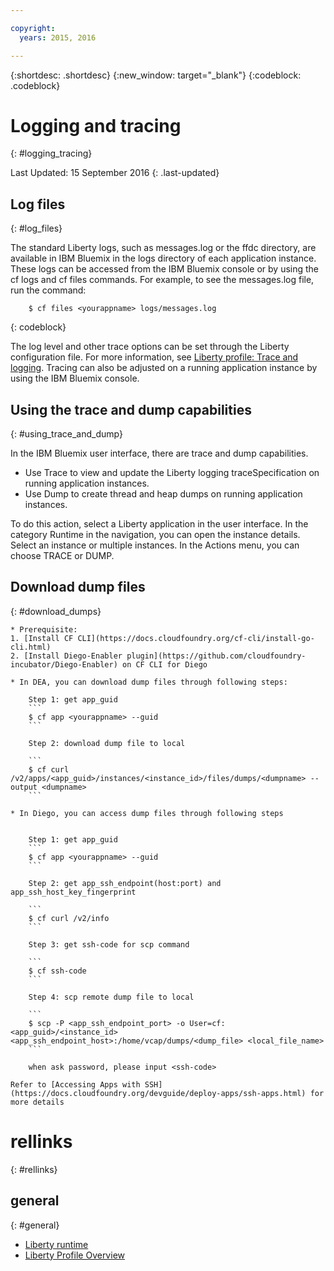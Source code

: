 ```yaml
---

copyright:
  years: 2015, 2016

---
```


{:shortdesc: .shortdesc}
{:new_window: target="_blank"}
{:codeblock: .codeblock}

# Logging and tracing
{: #logging_tracing}

Last Updated: 15 September 2016
{: .last-updated}

## Log files
{: #log_files}

The standard Liberty logs, such as messages.log or the ffdc directory, are available in IBM Bluemix in the logs directory of each application instance. These logs can be accessed from the IBM Bluemix console or by using the cf logs and cf files commands.
For example, to see the messages.log file, run the command:
```
    $ cf files <yourappname> logs/messages.log
```
{: codeblock}

The log level and other trace options can be set through the Liberty configuration file. For more information, see [Liberty profile: Trace and logging](http://www.ibm.com/support/knowledgecenter/SSAW57_8.5.5/com.ibm.websphere.wlp.nd.multiplatform.doc/ae/rwlp_logging.html?cp=SSAW57_8.5.5%2F3-17-0-0). Tracing can also be adjusted on a running application instance by using the IBM Bluemix console.

## Using the trace and dump capabilities
{: #using_trace_and_dump}

In the IBM Bluemix user interface, there are trace and dump capabilities.
* Use Trace to view and update the Liberty logging traceSpecification on running application instances.
* Use Dump to create thread and heap dumps on running application instances.

To do this action, select a Liberty application in the user interface. In the category Runtime in the navigation, you can open the instance details. Select an instance or multiple instances. In the Actions menu, you can choose TRACE or DUMP.

## Download dump files
{: #download_dumps}

	* Prerequisite:
 	1. [Install CF CLI](https://docs.cloudfoundry.org/cf-cli/install-go-cli.html)
 	2. [Install Diego-Enabler plugin](https://github.com/cloudfoundry-incubator/Diego-Enabler) on CF CLI for Diego

	* In DEA, you can download dump files through following steps:
    
		Step 1: get app_guid
		```
		$ cf app <yourappname> --guid
		```

		Step 2: download dump file to local

		```
		$ cf curl /v2/apps/<app_guid>/instances/<instance_id>/files/dumps/<dumpname> --output <dumpname>
		```

	* In Diego, you can access dump files through following steps

    
		Step 1: get app_guid
		```
		$ cf app <yourappname> --guid
		```

		Step 2: get app_ssh_endpoint(host:port) and app_ssh_host_key_fingerprint

		```
		$ cf curl /v2/info
		```

		Step 3: get ssh-code for scp command

		```
		$ cf ssh-code
		```

		Step 4: scp remote dump file to local
		
		```
		$ scp -P <app_ssh_endpoint_port> -o User=cf:<app_guid>/<instance_id> <app_ssh_endpoint_host>:/home/vcap/dumps/<dump_file> <local_file_name>
		```

		when ask password, please input <ssh-code>

	Refer to [Accessing Apps with SSH](https://docs.cloudfoundry.org/devguide/deploy-apps/ssh-apps.html) for more details


# rellinks
{: #rellinks}
## general
{: #general}
* [Liberty runtime](index.html)
* [Liberty Profile Overview](http://www-01.ibm.com/support/knowledgecenter/SSAW57_8.5.5/com.ibm.websphere.wlp.nd.doc/ae/cwlp_about.html)

